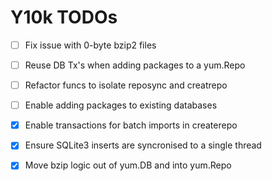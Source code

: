 # Y10k TODOs

- [ ] Fix issue with 0-byte bzip2 files

- [ ] Reuse DB Tx's when adding packages to a yum.Repo

- [ ] Refactor funcs to isolate reposync and creatrepo

- [ ] Enable adding packages to existing databases

- [x] Enable transactions for batch imports in createrepo

- [x] Ensure SQLite3 inserts are syncronised to a single thread

- [x] Move bzip logic out of yum.DB and into yum.Repo